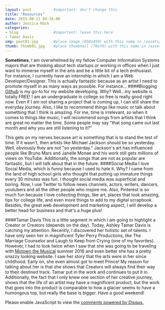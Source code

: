 ```yaml
---
layout: post          #important: don't change this
title: "Resources"
date: 2015-08-11 04:16:00
author: Jessica Mack
categories:
- blog                #important: leave this here
- Tamar Davis
img: post01.jpg       #place image (850x450) with this name in /assets/img/blog/
thumb: thumb01.jpg    #place thumbnail (70x70) with this name in /assets/img/blog/thumbs/
---
```


<b>Sometimes</b>, I am overwhelmed by my fellow Computer Information Systems majors that are thinking about tech startups or working in offices when I just want to immerse myself in the arts and be a little bit of a tech enthusiast. For instance, I currently have an internship in which I am a Web Developer/Designer. This is actually fantastic because as an artist I need to promote myself in as many ways as possible. For instance...
####Blogging 
 <a href="https://github.com/">Github</a> is my go-to for my website developing. Why? Well...my website is totally FREE! I am an undergraduate in college so free is really good right now. Even if I am not sharing a project that is coming up, I can still share the everyday journey. Also, I like to recommend things like music or talk about something that I think is amazing. For me, time is irrelevant, so when it comes to things like music, I will recommend songs from artists that I think are great no matter the time. Some people may say "that song came out last month and why you are still listening to it?"

This gets on my nerves because art is something that is to stand the test of time. If it wasn't, then artists like Michael Jackson should be so yesterday. Well, obviously they are not "so yesterday." Jackson's art has influenced people like Bruno Mars and Janelle Monae and his work still gets millions of views on YouTube. Additionally, the songs that are not as popular are fantastic, but I will talk about that in the future.
####Social Media
I love Social Media, which is funny because I used to hate it. Why? I came from the land of high school girls who thought that putting up immature things every 30 minutes was fun. I thought social media was superficial and boring. Now, I use Twitter to follow news channels,  actors, writers, dancers, youtubers and all the other people who inspire me. Also, Pinterest is so much fun because I love collecting things, like art, places that look amazing, tips for college life, and even more things to add to my digital scrapbook.
Besides, the great web development and marketing aspect, I will develop a better head for business and that's a huge plus!

####Tamar Davis
This is a little segment in which I am going to highlight a Creator or Creators (depends on the day). Today, Ashley Tamar Davis is catching my attention. Recently, I discovered her holistic set of talents. I have only seen her in magnificent Tyler Perry Productions, like The Marriage Counselor and Laugh to Keep from Crying (one of my favorites). However, I had to look twice when I saw that she was going to be traveling with <a href="http://www.motownthemusical.com/index.php">Motown the Musical</a> summer 2016 and even better she has a pretty snazzy looking website. I saw her story that the arts were in her since childhood. Early on, she even almost got to meet Prince! My reason for talking about her is that she shows that Creators will always find their way to their destined track. Tamar put in the work and continues to put it in. Additionally, the fact that I only knew one section of her creative journey, shows that the life of an artist may have a magnificent product, but the work that goes into the product is comparable to how a glacier seems to have a humongous top, but really the base is bigger. Have a good weekend!

<div id="disqus_thread"></div>
<script type="text/javascript">
    /* * * CONFIGURATION VARIABLES * * */
    var disqus_shortname = 'ebonyxscape';
    
    /* * * DON'T EDIT BELOW THIS LINE * * */
    (function() {
        var dsq = document.createElement('script'); dsq.type = 'text/javascript'; dsq.async = true;
        dsq.src = '//' + disqus_shortname + '.disqus.com/embed.js';
        (document.getElementsByTagName('head')[0] || document.getElementsByTagName('body')[0]).appendChild(dsq);
    })();
</script>
<noscript>Please enable JavaScript to view the <a href="https://disqus.com/?ref_noscript" rel="nofollow">comments powered by Disqus.</a></noscript>
